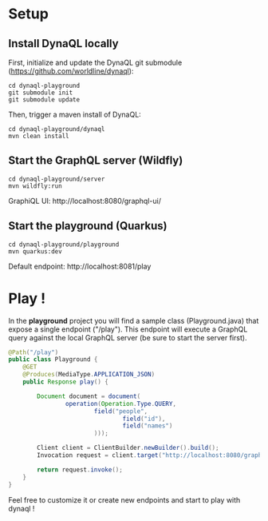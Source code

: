 # Setup
## Install DynaQL locally
First, initialize and update the DynaQL git submodule (https://github.com/worldline/dynaql):
```
cd dynaql-playground
git submodule init
git submodule update
```
Then, trigger a maven install of DynaQL:
```
cd dynaql-playground/dynaql
mvn clean install
```

## Start the GraphQL server (Wildfly)
```
cd dynaql-playground/server
mvn wildfly:run
```
GraphiQL UI: http://localhost:8080/graphql-ui/

## Start the playground (Quarkus)
```
cd dynaql-playground/playground
mvn quarkus:dev
```
Default endpoint: http://localhost:8081/play

# Play !
In the **playground** project you will find a sample class (Playground.java) that expose a single endpoint ("/play").
This endpoint will execute a GraphQL query against the local GraphQL server (be sure to start the server first).
```java
@Path("/play")
public class Playground {
    @GET
    @Produces(MediaType.APPLICATION_JSON)
    public Response play() {

        Document document = document(
                operation(Operation.Type.QUERY,
                        field("people",
                                field("id"),
                                field("names")
                        )));

        Client client = ClientBuilder.newBuilder().build();
        Invocation request = client.target("http://localhost:8080/graphql").request(document.toString()).build();

        return request.invoke();
    }
}
```

Feel free to customize it or create new endpoints and start to play with dynaql !
